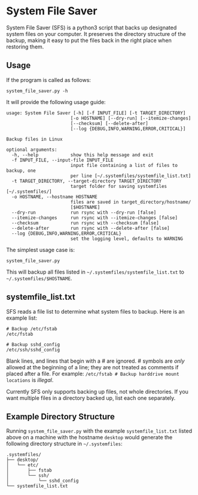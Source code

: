 # System File Saver

System File Saver (SFS) is a python3 script that backs up designated system files on
your computer. It preserves the directory structure of the backup, making it
easy to put the files back in the right place when restoring them.

## Usage

If the program is called as follows:

    system_file_saver.py -h

It will provide the following usage guide:

    usage: System File Saver [-h] [-f INPUT_FILE] [-t TARGET_DIRECTORY]
                            [-o HOSTNAME] [--dry-run] [--itemize-changes]
                            [--checksum] [--delete-after]
                            [--log {DEBUG,INFO,WARNING,ERROR,CRITICAL}]

    Backup files in Linux

    optional arguments:
      -h, --help            show this help message and exit
      -f INPUT_FILE, --input-file INPUT_FILE
                            input file containing a list of files to backup, one
                            per line [~/.systemfiles/systemfile_list.txt]
      -t TARGET_DIRECTORY, --target-directory TARGET_DIRECTORY
                            target folder for saving systemfiles [~/.systemfiles/]
      -o HOSTNAME, --hostname HOSTNAME
                            files are saved in target_directory/hostname/
                            [$HOSTNAME]
      --dry-run             run rsync with --dry-run [false]
      --itemize-changes     run rsync with --itemize-changes [false]
      --checksum            run rsync with --checksum [false]
      --delete-after        run rsync with --delete-after [false]
      --log {DEBUG,INFO,WARNING,ERROR,CRITICAL}
                            set the logging level, defaults to WARNING

The simplest usage case is:

    system_file_saver.py

This will backup all files listed in `~/.systemfiles/systemfile_list.txt` to `~/.systemfiles/$HOSTNAME`.

## systemfile_list.txt

SFS reads a file list to determine what system files to backup. Here is an example list:

    # Backup /etc/fstab
    /etc/fstab

    # Backup sshd_config
    /etc/ssh/sshd_config

Blank lines, and lines that begin with a # are ignored. # symbols are *only*
allowed at the beginning of a line; they are not treated as comments if placed
after a file. For example: `/etc/fstab # Backup harddrive mount locations` is
*illegal*.

Currently SFS only supports backing up files, not whole directories. If you
want multiple files in a directory backed up, list each one separately.

## Example Directory Structure

Running `system_file_saver.py` with the example `systemfile_list.txt` listed
above on a machine with the hostname `desktop` would generate the following
directory structure in `~/.systemfiles`:

    .systemfiles/
    ├── desktop/
    │   └── etc/
    │       ├── fstab
    │       └── ssh/
    │           └── sshd_config
    └── systemfile_list.txt

